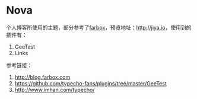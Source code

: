 # Nova
个人博客所使用的主题，部分参考了[farbox](http://blog.farbox.com)，预览地址：<http://jiya.io>，使用到的插件有：

1. GeeTest
2. Links 

参考链接：

1. http://blog.farbox.com
2. https://github.com/typecho-fans/plugins/tree/master/GeeTest
3. http://www.imhan.com/typecho/

